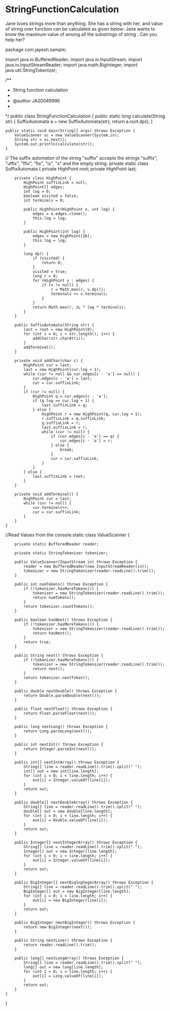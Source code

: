 # StringFunctionCalculation
Jane loves strings more than anything. She has a string  with her, and value of string  over function  can be calculated as given below:  Jane wants to know the maximum value of  among all the substrings  of string . Can you help her?


package com.jayesh.sample;

import java.io.BufferedReader;
import java.io.InputStream;
import java.io.InputStreamReader;
import java.math.BigInteger;
import java.util.StringTokenizer;

/**
 * String function calculation
 * 
 * @author JA20049996
 *
 */
public class StringFunctionCalculation {
	public static long calculate(String str) {
		SuffixAutomata a = new SuffixAutomata(str);
		return a.root.dp();
	}

	public static void main(String[] args) throws Exception {
		ValueScanner sc = new ValueScanner(System.in);
		String str = sc.next();
		System.out.println(calculate(str));
	}

// The suffix automaton of the string "suffix" accepts the strings "suffix", "uffix", "ffix", "fix", "ix", "x" and the empty string. 
	private static class SuffixAutomata {
		private HighPoint root;
		private HighPoint last;

		private class HighPoint {
			HighPoint suffixLink = null;
			HighPoint[] edges;
			int log = 0;
			boolean visited = false;
			int terminals = 0;

			public HighPoint(HighPoint o, int log) {
				edges = o.edges.clone();
				this.log = log;
			}

			public HighPoint(int log) {
				edges = new HighPoint[26];
				this.log = log;
			}

			long dp() {
				if (visited) {
					return 0;
				}
				visited = true;
				long r = 0;
				for (HighPoint v : edges) {
					if (v != null) {
						r = Math.max(r, v.dp());
						terminals += v.terminals;
					}
				}
				return Math.max(r, 1L * log * terminals);
			}
		}

		public SuffixAutomata(String str) {
			last = root = new HighPoint(0);
			for (int i = 0; i < str.length(); i++) {
				addChar(str.charAt(i));
			}
			addTerminal();
		}

		private void addChar(char c) {
			HighPoint cur = last;
			last = new HighPoint(cur.log + 1);
			while (cur != null && cur.edges[c - 'a'] == null) {
				cur.edges[c - 'a'] = last;
				cur = cur.suffixLink;
			}
			if (cur != null) {
				HighPoint q = cur.edges[c - 'a'];
				if (q.log == cur.log + 1) {
					last.suffixLink = q;
				} else {
					HighPoint r = new HighPoint(q, cur.log + 1);
					r.suffixLink = q.suffixLink;
					q.suffixLink = r;
					last.suffixLink = r;
					while (cur != null) {
						if (cur.edges[c - 'a'] == q) {
							cur.edges[c - 'a'] = r;
						} else {
							break;
						}
						cur = cur.suffixLink;
					}
				}
			} else {
				last.suffixLink = root;
			}
		}

		private void addTerminal() {
			HighPoint cur = last;
			while (cur != null) {
				cur.terminals++;
				cur = cur.suffixLink;
			}
		}
	}

//Read Values from the console 
	static class ValueScanner {

		private static BufferedReader reader;

		private static StringTokenizer tokenizer;

		public ValueScanner(InputStream in) throws Exception {
			reader = new BufferedReader(new InputStreamReader(in));
			tokenizer = new StringTokenizer(reader.readLine().trim());
		}

		public int numTokens() throws Exception {
			if (!tokenizer.hasMoreTokens()) {
				tokenizer = new StringTokenizer(reader.readLine().trim());
				return numTokens();
			}
			return tokenizer.countTokens();
		}

		public boolean hasNext() throws Exception {
			if (!tokenizer.hasMoreTokens()) {
				tokenizer = new StringTokenizer(reader.readLine().trim());
				return hasNext();
			}
			return true;
		}

		public String next() throws Exception {
			if (!tokenizer.hasMoreTokens()) {
				tokenizer = new StringTokenizer(reader.readLine().trim());
				return next();
			}
			return tokenizer.nextToken();
		}

		public double nextDouble() throws Exception {
			return Double.parseDouble(next());
		}

		public float nextFloat() throws Exception {
			return Float.parseFloat(next());
		}

		public long nextLong() throws Exception {
			return Long.parseLong(next());
		}

		public int nextInt() throws Exception {
			return Integer.parseInt(next());
		}

		public int[] nextIntArray() throws Exception {
			String[] line = reader.readLine().trim().split(" ");
			int[] out = new int[line.length];
			for (int i = 0; i < line.length; i++) {
				out[i] = Integer.valueOf(line[i]);
			}
			return out;
		}

		public double[] nextDoubleArray() throws Exception {
			String[] line = reader.readLine().trim().split(" ");
			double[] out = new double[line.length];
			for (int i = 0; i < line.length; i++) {
				out[i] = Double.valueOf(line[i]);
			}
			return out;
		}

		public Integer[] nextIntegerArray() throws Exception {
			String[] line = reader.readLine().trim().split(" ");
			Integer[] out = new Integer[line.length];
			for (int i = 0; i < line.length; i++) {
				out[i] = Integer.valueOf(line[i]);
			}
			return out;
		}

		public BigInteger[] nextBigIngtegerArray() throws Exception {
			String[] line = reader.readLine().trim().split(" ");
			BigInteger[] out = new BigInteger[line.length];
			for (int i = 0; i < line.length; i++) {
				out[i] = new BigInteger(line[i]);
			}
			return out;
		}

		public BigInteger nextBigInteger() throws Exception {
			return new BigInteger(next());
		}

		public String nextLine() throws Exception {
			return reader.readLine().trim();
		}

		public long[] nextLongArray() throws Exception {
			String[] line = reader.readLine().trim().split(" ");
			long[] out = new long[line.length];
			for (int i = 0; i < line.length; i++) {
				out[i] = Long.valueOf(line[i]);
			}
			return out;
		}
	}
}

